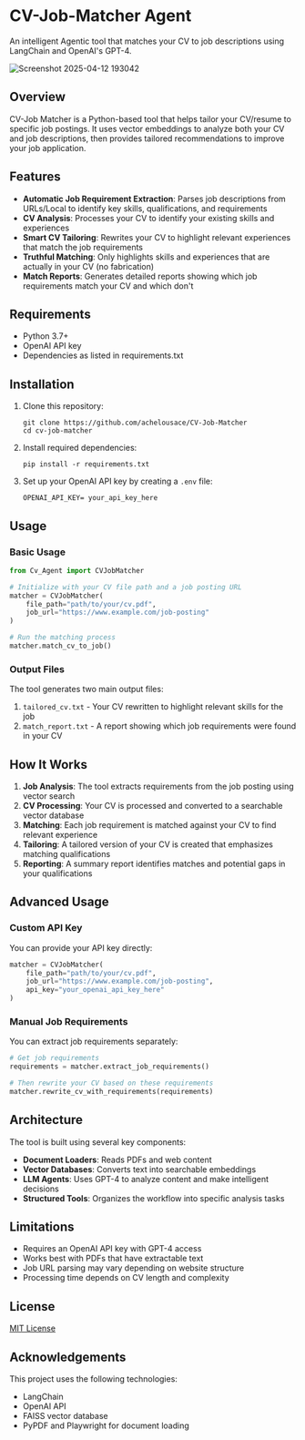 # CV-Job-Matcher Agent
An intelligent Agentic tool that matches your CV to job descriptions using LangChain and OpenAI's GPT-4.

![Screenshot 2025-04-12 193042](https://github.com/user-attachments/assets/c3496cd2-be88-4ad8-9b9d-47423b3ff919)


## Overview

CV-Job Matcher is a Python-based tool that helps tailor your CV/resume to specific job postings. It uses vector embeddings to analyze both your CV and job descriptions, then provides tailored recommendations to improve your job application.

## Features

- **Automatic Job Requirement Extraction**: Parses job descriptions from URLs/Local to identify key skills, qualifications, and requirements
- **CV Analysis**: Processes your CV to identify your existing skills and experiences
- **Smart CV Tailoring**: Rewrites your CV to highlight relevant experiences that match the job requirements
- **Truthful Matching**: Only highlights skills and experiences that are actually in your CV (no fabrication)
- **Match Reports**: Generates detailed reports showing which job requirements match your CV and which don't

## Requirements

- Python 3.7+
- OpenAI API key
- Dependencies as listed in requirements.txt

## Installation

1. Clone this repository:
   ```
   git clone https://github.com/achelousace/CV-Job-Matcher
   cd cv-job-matcher
   ```

2. Install required dependencies:
   ```
   pip install -r requirements.txt
   ```

3. Set up your OpenAI API key by creating a `.env` file:
   ```
   OPENAI_API_KEY= your_api_key_here
   ```

## Usage

### Basic Usage

```python
from Cv_Agent import CVJobMatcher

# Initialize with your CV file path and a job posting URL
matcher = CVJobMatcher(
    file_path="path/to/your/cv.pdf",
    job_url="https://www.example.com/job-posting"
)

# Run the matching process
matcher.match_cv_to_job()
```

### Output Files

The tool generates two main output files:

1. `tailored_cv.txt` - Your CV rewritten to highlight relevant skills for the job
2. `match_report.txt` - A report showing which job requirements were found in your CV

## How It Works

1. **Job Analysis**: The tool extracts requirements from the job posting using vector search
2. **CV Processing**: Your CV is processed and converted to a searchable vector database
3. **Matching**: Each job requirement is matched against your CV to find relevant experience
4. **Tailoring**: A tailored version of your CV is created that emphasizes matching qualifications
5. **Reporting**: A summary report identifies matches and potential gaps in your qualifications

## Advanced Usage

### Custom API Key

You can provide your API key directly:

```python
matcher = CVJobMatcher(
    file_path="path/to/your/cv.pdf",
    job_url="https://www.example.com/job-posting",
    api_key="your_openai_api_key_here"
)
```

### Manual Job Requirements

You can extract job requirements separately:

```python
# Get job requirements
requirements = matcher.extract_job_requirements()

# Then rewrite your CV based on these requirements
matcher.rewrite_cv_with_requirements(requirements)
```

## Architecture

The tool is built using several key components:

- **Document Loaders**: Reads PDFs and web content
- **Vector Databases**: Converts text into searchable embeddings
- **LLM Agents**: Uses GPT-4 to analyze content and make intelligent decisions
- **Structured Tools**: Organizes the workflow into specific analysis tasks

## Limitations

- Requires an OpenAI API key with GPT-4 access
- Works best with PDFs that have extractable text
- Job URL parsing may vary depending on website structure
- Processing time depends on CV length and complexity

## License

[MIT License](LICENSE)

## Acknowledgements

This project uses the following technologies:
- LangChain
- OpenAI API
- FAISS vector database
- PyPDF and Playwright for document loading

